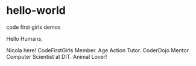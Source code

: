# hello-world
code first girls demos

Hello Humans, 

Nicola here! 
CodeFirstGirls Member.
Age Action Tutor.
CoderDojo Mentor.
Computer Scientist at DIT. 
Animal Lover!
